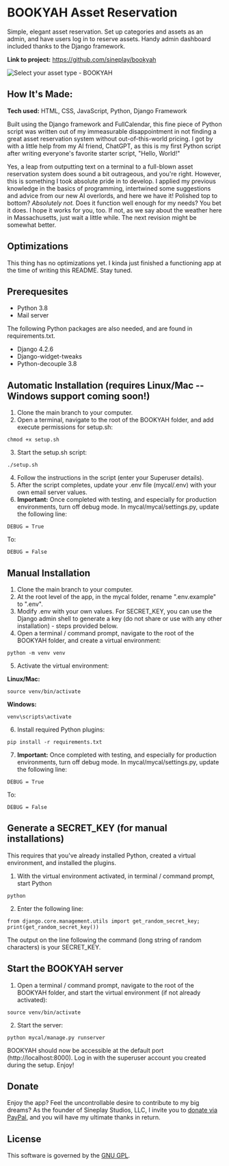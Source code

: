 # BOOKYAH Asset Reservation
Simple, elegant asset reservation. Set up categories and assets as an admin, and have users log in to reserve assets. Handy admin dashboard included thanks to the Django framework.

**Link to project:** https://github.com/sineplay/bookyah

![Select your asset type - BOOKYAH](https://sineplay.com/wp-content/uploads/bookyah-type.png)

## How It's Made:

**Tech used:** HTML, CSS, JavaScript, Python, Django Framework

Built using the Django framework and FullCalendar, this fine piece of Python script was written out of my immeasurable disappointment in not finding a great asset reservation system without out-of-this-world pricing. I got by with a little help from my AI friend, ChatGPT, as this is my first Python script after writing everyone's favorite starter script, "Hello, World!"

Yes, a leap from outputting text on a terminal to a full-blown asset reservation system does sound a bit outrageous, and you're right. However, this is something I took absolute pride in to develop. I applied my previous knowledge in the basics of programming, intertwined some suggestions and advice from our new AI overlords, and here we have it! Polished top to bottom? *Absolutely not.* Does it function well enough for my needs? You bet it does. I hope it works for you, too. If not, as we say about the weather here in Massachusetts, just wait a little while. The next revision might be somewhat better.

## Optimizations

This thing has no optimizations yet. I kinda just finished a functioning app at the time of writing this README. Stay tuned.

## Prerequesites

- Python 3.8
- Mail server

The following Python packages are also needed, and are found in requirements.txt.
- Django 4.2.6
- Django-widget-tweaks
- Python-decouple 3.8

## Automatic Installation (requires Linux/Mac -- Windows support coming soon!)

1. Clone the main branch to your computer.
2. Open a terminal, navigate to the root of the BOOKYAH folder, and add execute permissions for setup.sh:
```
chmod +x setup.sh
```
3. Start the setup.sh script:
```
./setup.sh
```
4. Follow the instructions in the script (enter your Superuser details).
5. After the script completes, update your .env file (mycal/.env) with your own email server values.
6. **Important:** Once completed with testing, and especially for production environments, turn off debug mode. In mycal/mycal/settings.py, update the following line:
```
DEBUG = True
```
To:
```
DEBUG = False
```

## Manual Installation

1. Clone the main branch to your computer.
2. At the root level of the app, in the mycal folder, rename ".env.example" to ".env".
3. Modify .env with your own values. For SECRET_KEY, you can use the Django admin shell to generate a key (do not share or use with any other installation) - steps provided below.
4. Open a terminal / command prompt, navigate to the root of the BOOKYAH folder, and create a virtual environment:
```
python -m venv venv
```
5. Activate the virtual environment:

**Linux/Mac:**
```
source venv/bin/activate
```
**Windows:**
```
venv\scripts\activate
```
6. Install required Python plugins:
```
pip install -r requirements.txt
```
7. **Important:** Once completed with testing, and especially for production environments, turn off debug mode. In mycal/mycal/settings.py, update the following line:
```
DEBUG = True
```
To:
```
DEBUG = False
```

## Generate a SECRET_KEY (for manual installations)

This requires that you've already installed Python, created a virtual environment, and installed the plugins.

1. With the virtual environment activated, in terminal / command prompt, start Python
```
python
```
2. Enter the following line:
```
from django.core.management.utils import get_random_secret_key; print(get_random_secret_key())
```

The output on the line following the command (long string of random characters) is your SECRET_KEY.

## Start the BOOKYAH server

1. Open a terminal / command prompt, navigate to the root of the BOOKYAH folder, and start the virtual environment (if not already activated):
```
source venv/bin/activate
```
2. Start the server:
```
python mycal/manage.py runserver
```

BOOKYAH should now be accessible at the default port (http://localhost:8000). Log in with the superuser account you created during the setup. Enjoy!

## Donate

Enjoy the app? Feel the uncontrollable desire to contribute to my big dreams? As the founder of Sineplay Studios, LLC, I invite you to [donate via PayPal](https://www.paypal.com/donate/?hosted_button_id=4CKBM3N63AXJE), and you will have my ultimate thanks in return.

## License

This software is governed by the [GNU GPL](LICENSE).
